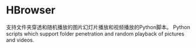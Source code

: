 # HBrowser
支持文件夹穿透和随机播放的图片幻灯片播放和视频播放的Python脚本。 Python scripts which support folder penetration and random playback of pictures and videos.
